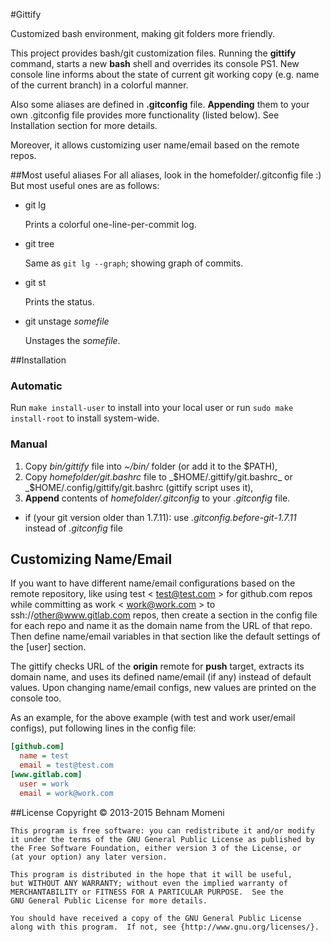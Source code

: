 #Gittify

Customized bash environment, making git folders more friendly.

This project provides bash/git customization files. Running the
**gittify** command, starts a new **bash** shell and overrides
its console PS1.
New console line informs about the state of current git
working copy (e.g. name of the current branch) in a colorful manner.

Also some aliases are defined in **.gitconfig** file. **Appending** them
to your own .gitconfig file provides more functionality (listed below).
See Installation section for more details.

Moreover, it allows customizing user name/email based on the remote repos.

##Most useful aliases
For all aliases, look in the homefolder/.gitconfig file :) But most useful
ones are as follows:

 * git lg

   Prints a colorful one-line-per-commit log.

 * git tree
 
   Same as `git lg --graph`; showing graph of commits.

 * git st

   Prints the status.

 * git unstage _somefile_

   Unstages the _somefile_.

##Installation

### Automatic

Run `make install-user` to install into your local user
or run `sudo make install-root` to install system-wide.

### Manual

1. Copy _bin/gittify_ file into _~/bin/_ folder (or add it to the $PATH),
2. Copy _homefolder/git.bashrc_ file to _$HOME/.gittify/git.bashrc_ or
   _$HOME/.config/gittify/git.bashrc (gittify script uses it),
3. **Append** contents of _homefolder/.gitconfig_ to your _.gitconfig_ file.
  * if (your git version older than 1.7.11): use _.gitconfig.before-git-1.7.11_ instead of _.gitconfig_ file

## Customizing Name/Email

If you want to have different name/email configurations based on
the remote repository, like using test < test@test.com > for github.com repos
while committing as work < work@work.com > to ssh://other@www.gitlab.com repos, then
create a section in the config file for each repo and name it as the domain name
from the URL of that repo. Then define name/email variables in that section like
the default settings of the [user] section.

The gittify checks URL of the **origin** remote for **push** target, extracts
its domain name, and uses its defined name/email (if any) instead of default values.
Upon changing name/email configs, new values are printed on the console too.

As an example, for the above example (with test and work user/email configs), put
following lines in the config file:

```ini
[github.com]
  name = test
  email = test@test.com
[www.gitlab.com]
  user = work
  email = work@work.com
```

##License
    Copyright © 2013-2015  Behnam Momeni

    This program is free software: you can redistribute it and/or modify
    it under the terms of the GNU General Public License as published by
    the Free Software Foundation, either version 3 of the License, or
    (at your option) any later version.

    This program is distributed in the hope that it will be useful,
    but WITHOUT ANY WARRANTY; without even the implied warranty of
    MERCHANTABILITY or FITNESS FOR A PARTICULAR PURPOSE.  See the
    GNU General Public License for more details.

    You should have received a copy of the GNU General Public License
    along with this program.  If not, see {http://www.gnu.org/licenses/}.
